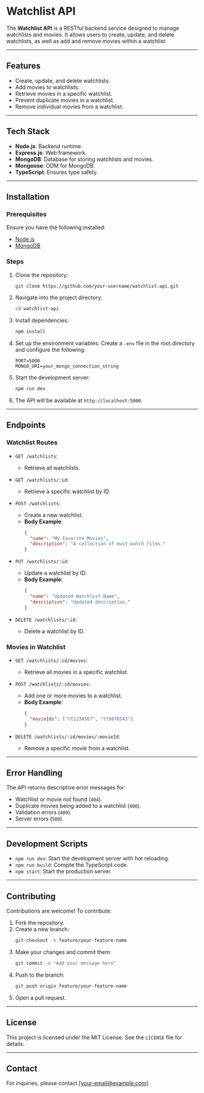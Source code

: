 # Watchlist API

The **Watchlist API** is a RESTful backend service designed to manage watchlists and movies. It allows users to create, update, and delete watchlists, as well as add and remove movies within a watchlist.

---

## Features
- Create, update, and delete watchlists.
- Add movies to watchlists.
- Retrieve movies in a specific watchlist.
- Prevent duplicate movies in a watchlist.
- Remove individual movies from a watchlist.

---

## Tech Stack
- **Node.js**: Backend runtime.
- **Express.js**: Web framework.
- **MongoDB**: Database for storing watchlists and movies.
- **Mongoose**: ODM for MongoDB.
- **TypeScript**: Ensures type safety.

---

## Installation

### Prerequisites
Ensure you have the following installed:
- [Node.js](https://nodejs.org/)
- [MongoDB](https://www.mongodb.com/)

### Steps
1. Clone the repository:
   ```bash
   git clone https://github.com/your-username/watchlist-api.git
   ```
2. Navigate into the project directory:
   ```bash
   cd watchlist-api
   ```
3. Install dependencies:
   ```bash
   npm install
   ```
4. Set up the environment variables:
   Create a `.env` file in the root directory and configure the following:
   ```env
   PORT=5000
   MONGO_URI=your_mongo_connection_string
   ```
5. Start the development server:
   ```bash
   npm run dev
   ```
6. The API will be available at `http://localhost:5000`.

---

## Endpoints

### Watchlist Routes
- `GET /watchlists`:
  - Retrieve all watchlists.

- `GET /watchlists/:id`:
  - Retrieve a specific watchlist by ID.

- `POST /watchlists`:
  - Create a new watchlist.
  - **Body Example**:
    ```json
    {
      "name": "My Favorite Movies",
      "description": "A collection of must-watch films."
    }
    ```

- `PUT /watchlists/:id`:
  - Update a watchlist by ID.
  - **Body Example**:
    ```json
    {
      "name": "Updated Watchlist Name",
      "description": "Updated description."
    }
    ```

- `DELETE /watchlists/:id`:
  - Delete a watchlist by ID.

### Movies in Watchlist
- `GET /watchlists/:id/movies`:
  - Retrieve all movies in a specific watchlist.

- `POST /watchlists/:id/movies`:
  - Add one or more movies to a watchlist.
  - **Body Example**:
    ```json
    {
      "movieIds": ["tt1234567", "tt9876543"]
    }
    ```

- `DELETE /watchlists/:id/movies/:movieId`:
  - Remove a specific movie from a watchlist.

---

## Error Handling
The API returns descriptive error messages for:
- Watchlist or movie not found (`404`).
- Duplicate movies being added to a watchlist (`400`).
- Validation errors (`400`).
- Server errors (`500`).

---

## Development Scripts
- `npm run dev`: Start the development server with hot reloading.
- `npm run build`: Compile the TypeScript code.
- `npm start`: Start the production server.

---

## Contributing
Contributions are welcome! To contribute:
1. Fork the repository.
2. Create a new branch:
   ```bash
   git checkout -b feature/your-feature-name
   ```
3. Make your changes and commit them:
   ```bash
   git commit -m "Add your message here"
   ```
4. Push to the branch:
   ```bash
   git push origin feature/your-feature-name
   ```
5. Open a pull request.

---

## License
This project is licensed under the MIT License. See the `LICENSE` file for details.

---

## Contact
For inquiries, please contact [your-email@example.com].

